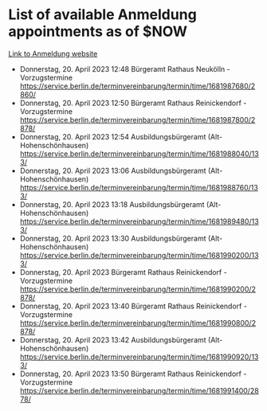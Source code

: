 # List of available Anmeldung appointments as of $NOW
[Link to Anmeldung website](https://service.berlin.de/terminvereinbarung/termin/tag.php?termin=1&anliegen[]=120686&dienstleisterlist=122210,122217,327316,122219,327312,122227,327314,122231,327346,122243,327348,122254,122252,329742,122260,329745,122262,329748,122271,327278,122273,327274,122277,327276,330436,122280,327294,122282,327290,122284,327292,122291,327270,122285,327266,122286,327264,122296,327268,150230,329760,122297,327286,122294,327284,122312,329763,122314,329775,122304,327330,122311,327334,122309,327332,317869,122281,327352,122279,329772,122283,122276,327324,122274,327326,122267,329766,122246,327318,122251,327320,122257,327322,122208,327298,122226,327300&herkunft=http%3A%2F%2Fservice.berlin.de%2Fdienstleistung%2F120686%2F)
- Donnerstag, 20. April 2023 12:48 Bürgeramt Rathaus Neukölln - Vorzugstermine https://service.berlin.de/terminvereinbarung/termin/time/1681987680/2860/
- Donnerstag, 20. April 2023 12:50 Bürgeramt Rathaus Reinickendorf - Vorzugstermine https://service.berlin.de/terminvereinbarung/termin/time/1681987800/2878/
- Donnerstag, 20. April 2023 12:54 Ausbildungsbürgeramt (Alt- Hohenschönhausen) https://service.berlin.de/terminvereinbarung/termin/time/1681988040/133/
- Donnerstag, 20. April 2023 13:06 Ausbildungsbürgeramt (Alt- Hohenschönhausen) https://service.berlin.de/terminvereinbarung/termin/time/1681988760/133/
- Donnerstag, 20. April 2023 13:18 Ausbildungsbürgeramt (Alt- Hohenschönhausen) https://service.berlin.de/terminvereinbarung/termin/time/1681989480/133/
- Donnerstag, 20. April 2023 13:30 Ausbildungsbürgeramt (Alt- Hohenschönhausen) https://service.berlin.de/terminvereinbarung/termin/time/1681990200/133/
- Donnerstag, 20. April 2023  Bürgeramt Rathaus Reinickendorf - Vorzugstermine https://service.berlin.de/terminvereinbarung/termin/time/1681990200/2878/
- Donnerstag, 20. April 2023 13:40 Bürgeramt Rathaus Reinickendorf - Vorzugstermine https://service.berlin.de/terminvereinbarung/termin/time/1681990800/2878/
- Donnerstag, 20. April 2023 13:42 Ausbildungsbürgeramt (Alt- Hohenschönhausen) https://service.berlin.de/terminvereinbarung/termin/time/1681990920/133/
- Donnerstag, 20. April 2023 13:50 Bürgeramt Rathaus Reinickendorf - Vorzugstermine https://service.berlin.de/terminvereinbarung/termin/time/1681991400/2878/
